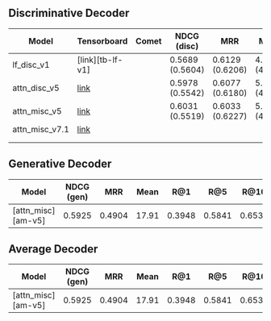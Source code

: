 
## Discriminative Decoder

| Model          | Tensorboard       | Comet | NDCG  (disc)    | MRR             | Mean          | R@1             | R@5             | R@10            |
|----------------|-------------------|-------|-----------------|-----------------|---------------|-----------------|-----------------|-----------------|
| lf_disc_v1     | [link][tb-lf-v1]  |       | 0.5689 (0.5604) | 0.6129 (0.6206) | 4.718 (4.506) | 0.4719 (0.4808) | 0.7839 (0.7932) | 0.8795 (0.8872) |
| attn_disc_v5   | [link][tb-ad-v5]  |       | 0.5978 (0.5542) | 0.6077 (0.6180) | 5.421 (4.506) | 0.4704 (0.4769) | 0.7745 (0.7918) | 0.8639 (0.8825) |
| attn_misc_v5   | [link][tb-am-v5]  |       | 0.6031 (0.5519) | 0.6033 (0.6227) | 5.579 (4.433) | 0.4665 (0.4826) | 0.7692 (0.7946) | 0.8611 (0.8865) |
| attn_misc_v7.1 | [link][tb-am-v71] |       |                 |                 |               |                 |                 |                 |
|                |                   |       |                 |                 |               |                 |                 |                 |
|                |                   |       |                 |                 |               |                 |                 |                 |


## Generative Decoder

| Model              | NDCG  (gen) | MRR    | Mean  | R@1    | R@5    | R@10   |
|--------------------|-------------|--------|-------|--------|--------|--------|
| [attn_misc][am-v5] | 0.5925      | 0.4904 | 17.91 | 0.3948 | 0.5841 | 0.6531 |


## Average Decoder
| Model              | NDCG  (gen) | MRR    | Mean  | R@1    | R@5    | R@10   |
|--------------------|-------------|--------|-------|--------|--------|--------|
| [attn_misc][am-v5] | 0.5925      | 0.4904 | 17.91 | 0.3948 | 0.5841 | 0.6531 |


[cm-lf-v1]: https://www.comet.ml/lightcv/visdial/5f19ec0f891c4058ac38959be470d38f
[cm-ad-v5]: None
[cm-am-v5]: None

[tb-ad-v5]: None
[tb-am-v5]: None
[tb-am-v71]: http://yagi11:6006